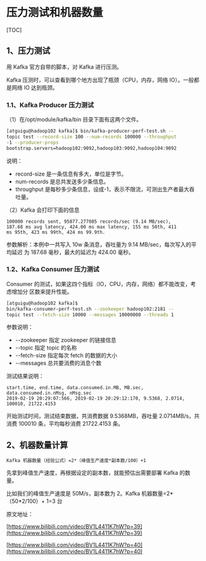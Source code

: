 # 压力测试和机器数量

[TOC]

## 1、压力测试

用 Kafka 官方自带的脚本，对 Kafka 进行压测。

Kafka 压测时，可以查看到哪个地方出现了瓶颈（CPU，内存，网络 IO）。一般都是网络 IO 达到瓶颈。

### 1.1、Kafka Producer 压力测试

（1）在/opt/module/kafka/bin 目录下面有这两个文件。

```sh
[atguigu@hadoop102 kafka]$ bin/kafka-producer-perf-test.sh --
topic test --record-size 100 --num-records 100000 --throughput 
-1 --producer-props 
bootstrap.servers=hadoop102:9092,hadoop103:9092,hadoop104:9092
```

说明：

- record-size 是一条信息有多大，单位是字节。
- num-records 是总共发送多少条信息。
- throughput 是每秒多少条信息，设成-1，表示不限流，可测出生产者最大吞吐量。

（2）Kafka 会打印下面的信息

	100000 records sent, 95877.277085 records/sec (9.14 MB/sec), 
	187.68 ms avg latency, 424.00 ms max latency, 155 ms 50th, 411 
	ms 95th, 423 ms 99th, 424 ms 99.9th.

参数解析：本例中一共写入 10w 条消息，吞吐量为 9.14 MB/sec，每次写入的平均延迟
为 187.68 毫秒，最大的延迟为 424.00 毫秒。

### 1.2、Kafka Consumer 压力测试

Consumer 的测试，如果这四个指标（IO，CPU，内存，网络）都不能改变，考虑增加分
区数来提升性能。

```sh
[atguigu@hadoop102 kafka]$ 
bin/kafka-consumer-perf-test.sh --zookeeper hadoop102:2181 --
topic test --fetch-size 10000 --messages 10000000 --threads 1
```

参数说明：
- --zookeeper 指定 zookeeper 的链接信息
- --topic 指定 topic 的名称
- --fetch-size 指定每次 fetch 的数据的大小
- --messages 总共要消费的消息个数

测试结果说明：

	start.time, end.time, data.consumed.in.MB, MB.sec, data.consumed.in.nMsg, nMsg.sec
	2019-02-19 20:29:07:566, 2019-02-19 20:29:12:170, 9.5368, 2.0714, 100010, 21722.4153

开始测试时间，测试结束数据，共消费数据 9.5368MB，吞吐量 2.0714MB/s，共消费
100010 条，平均每秒消费 21722.4153 条。

## 2、机器数量计算

	Kafka 机器数量（经验公式）=2*（峰值生产速度*副本数/100）+1

先拿到峰值生产速度，再根据设定的副本数，就能预估出需要部署 Kafka 的数量。

比如我们的峰值生产速度是 50M/s，副本数为 2。Kafka 机器数量=2*（50*2/100）+ 1=3 台


原文地址：

[https://www.bilibili.com/video/BV1L4411K7hW?p=39](https://www.bilibili.com/video/BV1L4411K7hW?p=39)

[https://www.bilibili.com/video/BV1L4411K7hW?p=40](https://www.bilibili.com/video/BV1L4411K7hW?p=40)